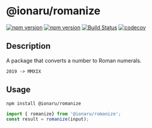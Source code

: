 # @ionaru/romanize

[![npm version](https://img.shields.io/npm/v/@ionaru/romanize.svg?style=for-the-badge)](https://www.npmjs.com/package/@ionaru/romanize)
[![npm version](https://img.shields.io/npm/v/@ionaru/romanize/next.svg?style=for-the-badge)](https://www.npmjs.com/package/@ionaru/romanize/v/next)
[![Build Status](https://img.shields.io/travis/Ionaru/romanize/master.svg?style=for-the-badge)](https://travis-ci.org/Ionaru/romanize)
[![codecov](https://img.shields.io/codecov/c/github/Ionaru/romanize/master.svg?style=for-the-badge)](https://codecov.io/gh/Ionaru/romanize)

## Description
A package that converts a number to Roman numerals.

`2019 -> MMXIX`

## Usage
```
npm install @ionaru/romanize
```
```js
import { romanize} from '@ionaru/romanize';
const result = romanize(input);
```

